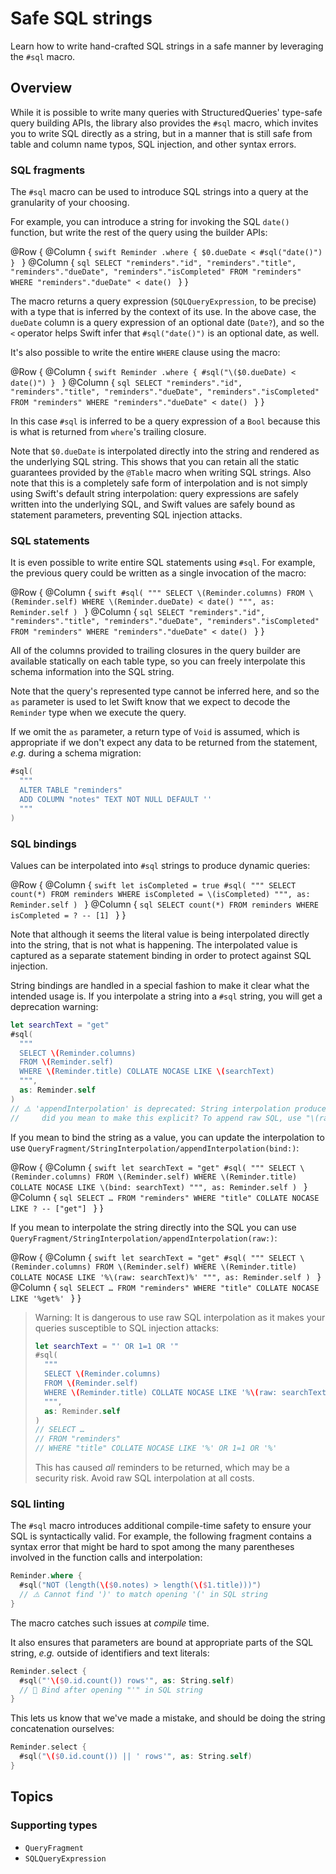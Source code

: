# Safe SQL strings

Learn how to write hand-crafted SQL strings in a safe manner by leveraging the `#sql` macro.

## Overview

While it is possible to write many queries with StructuredQueries' type-safe query building APIs,
the library also provides the `#sql` macro, which invites you to write SQL directly as a string, but
in a manner that is still safe from table and column name typos, SQL injection, and other syntax
errors.

### SQL fragments

The `#sql` macro can be used to introduce SQL strings into a query at the granularity of your
choosing.

For example, you can introduce a string for invoking the SQL `date()` function, but write the rest
of the query using the builder APIs:

@Row {
  @Column {
    ```swift
    Reminder
      .where { $0.dueDate < #sql("date()") }
    ```
  }
  @Column {
    ```sql
    SELECT
      "reminders"."id",
      "reminders"."title",
      "reminders"."dueDate",
      "reminders"."isCompleted"
    FROM "reminders"
    WHERE "reminders"."dueDate" < date()
    ```
  }
}

The macro returns a query expression (``SQLQueryExpression``, to be precise) with a type that is
inferred by the context of its use. In the above case, the `dueDate` column is a query expression of
an optional date (`Date?`), and so the `<` operator helps Swift infer that `#sql("date()")` is an
optional date, as well.

It's also possible to write the entire `WHERE` clause using the macro:

@Row {
  @Column {
    ```swift
    Reminder
      .where { #sql("\($0.dueDate) < date()") }
    ```
  }
  @Column {
    ```sql
    SELECT
      "reminders"."id",
      "reminders"."title",
      "reminders"."dueDate",
      "reminders"."isCompleted"
    FROM "reminders"
    WHERE "reminders"."dueDate" < date()
    ```
  }
}

In this case `#sql` is inferred to be a query expression of a `Bool` because this is what is
returned from `where`'s trailing closure.

Note that `$0.dueDate` is interpolated directly into the string and rendered as the underlying SQL
string. This shows that you can retain all the static guarantees provided by the `@Table` macro when
writing SQL strings. Also note that this is a completely safe form of interpolation and is not
simply using Swift's default string interpolation: query expressions are safely written into the
underlying SQL, and Swift values are safely bound as statement parameters, preventing SQL injection
attacks.

### SQL statements

It is even possible to write entire SQL statements using `#sql`. For example, the previous query
could be written as a single invocation of the macro:

@Row {
  @Column {
    ```swift
    #sql(
      """
      SELECT \(Reminder.columns)
      FROM \(Reminder.self)
      WHERE \(Reminder.dueDate) < date()
      """,
      as: Reminder.self
    )
    ```
  }
  @Column {
    ```sql
    SELECT
      "reminders"."id",
      "reminders"."title",
      "reminders"."dueDate",
      "reminders"."isCompleted"
    FROM "reminders"
    WHERE "reminders"."dueDate" < date()
    ```
  }
}

All of the columns provided to trailing closures in the query builder are available statically on
each table type, so you can freely interpolate this schema information into the SQL string.

Note that the query's represented type cannot be inferred here, and so the `as` parameter is used
to let Swift know that we expect to decode the `Reminder` type when we execute the query.

If we omit the `as` parameter, a return type of `Void` is assumed, which is appropriate if we don't
expect any data to be returned from the statement, _e.g._ during a schema migration:

```swift
#sql(
  """
  ALTER TABLE "reminders"
  ADD COLUMN "notes" TEXT NOT NULL DEFAULT ''
  """
)
```

### SQL bindings

Values can be interpolated into `#sql` strings to produce dynamic queries:

@Row {
  @Column {
    ```swift
    let isCompleted = true
    #sql(
      """
      SELECT count(*)
      FROM reminders
      WHERE isCompleted = \(isCompleted)
      """,
      as: Reminder.self
    )
    ```
  }
  @Column {
    ```sql
    SELECT count(*)
    FROM reminders
    WHERE isCompleted = ?
    -- [1]
    ```
  }
}

Note that although it seems the literal value is being interpolated directly into the string, that
is not what is happening. The interpolated value is captured as a separate statement binding in
order to protect against SQL injection.

String bindings are handled in a special fashion to make it clear what the intended usage is. If
you interpolate a string into a `#sql` string, you will get a deprecation warning:

```swift
let searchText = "get"
#sql(
  """
  SELECT \(Reminder.columns)
  FROM \(Reminder.self)
  WHERE \(Reminder.title) COLLATE NOCASE LIKE \(searchText)
  """,
  as: Reminder.self
)
// ⚠️ 'appendInterpolation' is deprecated: String interpolation produces a bind for a string value;
//     did you mean to make this explicit? To append raw SQL, use "\(raw: sqlString)".
```

If you mean to bind the string as a value, you can update the interpolation to use
``QueryFragment/StringInterpolation/appendInterpolation(bind:)``:

@Row {
  @Column {
    ```swift
    let searchText = "get"
    #sql(
      """
      SELECT \(Reminder.columns)
      FROM \(Reminder.self)
      WHERE \(Reminder.title) COLLATE NOCASE LIKE \(bind: searchText)
      """,
      as: Reminder.self
    )
    ```
  }
  @Column {
    ```sql
    SELECT …
    FROM "reminders"
    WHERE "title" COLLATE NOCASE LIKE ?
    -- ["get"]
    ```
  }
}

If you mean to interpolate the string directly into the SQL you can use
``QueryFragment/StringInterpolation/appendInterpolation(raw:)``:

@Row {
  @Column {
    ```swift
    let searchText = "get"
    #sql(
      """
      SELECT \(Reminder.columns)
      FROM \(Reminder.self)
      WHERE \(Reminder.title) COLLATE NOCASE LIKE '%\(raw: searchText)%'
      """,
      as: Reminder.self
    )
    ```
  }
  @Column {
    ```sql
    SELECT …
    FROM "reminders"
    WHERE "title" COLLATE NOCASE LIKE '%get%'
    ```
  }
}

> Warning: It is dangerous to use raw SQL interpolation as it makes your queries susceptible to SQL
> injection attacks:
>
> ```swift
> let searchText = "' OR 1=1 OR '"
> #sql(
>   """
>   SELECT \(Reminder.columns)
>   FROM \(Reminder.self)
>   WHERE \(Reminder.title) COLLATE NOCASE LIKE '%\(raw: searchText)%'
>   """,
>   as: Reminder.self
> )
> // SELECT …
> // FROM "reminders"
> // WHERE "title" COLLATE NOCASE LIKE '%' OR 1=1 OR '%'
> ```
>
> This has caused _all_ reminders to be returned, which may be a security risk. Avoid raw SQL
> interpolation at all costs.

### SQL linting

The `#sql` macro introduces additional compile-time safety to ensure your SQL is syntactically
valid. For example, the following fragment contains a syntax error that might be hard to spot among
the many parentheses involved in the function calls and interpolation:

```swift
Reminder.where {
  #sql("NOT (length(\($0.notes) > length(\($1.title)))")
  // ⚠️ Cannot find ')' to match opening '(' in SQL string
}
```

The macro catches such issues at _compile_ time.

It also ensures that parameters are bound at appropriate parts of the SQL string, _e.g._ outside of
identifiers and text literals:

```swift
Reminder.select {
  #sql("'\($0.id.count()) rows'", as: String.self)
  // 🛑 Bind after opening "'" in SQL string
}
```

This lets us know that we've made a mistake, and should be doing the string concatenation ourselves:

```swift
Reminder.select {
  #sql("\($0.id.count()) || ' rows'", as: String.self)
}
```

## Topics

### Supporting types

- ``QueryFragment``
- ``SQLQueryExpression``

